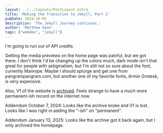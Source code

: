 ```yaml
---
layout: ../../layouts/PostLayout.astro
title: 'Making the Transition to Jekyll, Part 2'
pubDate: 2024-10-05
description: 'The Jekyll Journey continues.'
author: 'Matthew Oyan'
tags: ["webdev", "jekyll"]
---
```


I'm going to run out of API credits.

Getting the media previews on the home page was painful, but we got there. I don't think I'd be changing up the colors much, dark mode isn't that great for people with astigmatism, but I'm still not so sure about the font, currently Manrope. Maybe I should splurge and get one from pangrampangram.com, but another one of my favorite fonts, Armin Grotesk, is very expensive.

Also, V1 of the website is [archived](https://web.archive.org/web/20241005154048/https://sgtlighttree.github.io/mywebsite/). Feels strange to have a much more permanent-ish record on the internet now.

Addendum October 7, 2024: Looks like the archive broke and V1 is lost. Looks like I was right in adding the "-ish" on "permanent".

Addendum January 13, 2025: Looks like the archive got it back again, but I only archived the homepage.
